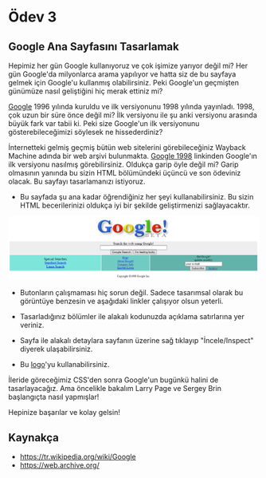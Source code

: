 # Ödev 3

## Google Ana Sayfasını Tasarlamak

Hepimiz her gün Google kullanıyoruz ve çok işimize yarıyor değil mi? Her gün Google'da milyonlarca arama yapılıyor ve hatta siz de bu sayfaya gelmek için Google'u kullanmış olabilirsiniz. Peki Google'un geçmişten günümüze nasıl geliştiğini hiç merak ettiniz mi?

[Google](https://tr.wikipedia.org/wiki/Google) 1996 yılında kuruldu ve ilk versiyonunu 1998 yılında yayınladı. 1998, çok uzun bir süre önce değil mi? İlk versiyonu ile şu anki versiyonu arasında büyük fark var tabii ki. Peki size Google'un ilk versiyonunu gösterebileceğimizi söylesek ne hissederdiniz?

İnternetteki gelmiş geçmiş bütün web sitelerini görebileceğiniz Wayback Machine adında bir web arşivi bulunmakta. [Google 1998](https://web.archive.org/web/19981202230410if_/http://www.google.com/) linkinden Google'ın ilk versiyonu nasılmış görebilirsiniz. Oldukça garip öyle değil mi? Garip olmasının yanında bu sizin HTML bölümündeki üçüncü ve son ödeviniz olacak. Bu sayfayı tasarlamanızı istiyoruz.

 - Bu sayfada şu ana kadar öğrendiğiniz her şeyi kullanabilirsiniz. Bu sizin HTML becerilerinizi oldukça iyi bir şekilde geliştirmenizi sağlayacaktır.

![Google Homepage](https://github.com/Kodluyoruz/taskforce/blob/main/html/odev3/figures/googlehomepage.png)

- Butonların çalışmaması hiç sorun değil. Sadece tasarımsal olarak bu görüntüye benzesin ve aşağıdaki linkler çalışıyor olsun yeterli.

- Tasarladığınız bölümler ile alakalı kodunuzda açıklama satırlarına yer veriniz.

- Sayfa ile alakalı detaylara sayfanın üzerine sağ tıklayıp "İncele/Inspect" diyerek ulaşabilirsiniz.

 - Bu [logo](https://web.archive.org/web/19990504112211im_/http://www.google.com/google.jpg)'yu kullanabilirsiniz.

 İleride göreceğimiz CSS'den sonra Google'un bugünkü halini de tasarlayacağız. Ama öncelikle bakalım Larry Page ve Sergey Brin başlangıçta nasıl yapmışlar!

Hepinize başarılar ve kolay gelsin!

## Kaynakça
- https://tr.wikipedia.org/wiki/Google
- https://web.archive.org/
